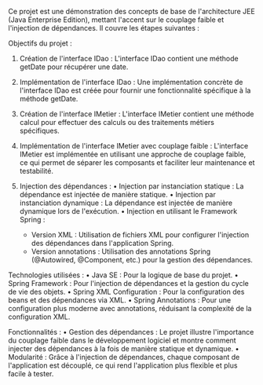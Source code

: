 Ce projet est une démonstration des concepts de base de l'architecture JEE (Java Enterprise Edition), mettant l'accent sur le couplage faible et l'injection de dépendances. Il couvre les étapes suivantes :

Objectifs du projet :
1. Création de l'interface IDao :
L'interface IDao contient une méthode getDate pour récupérer une date.

2. Implémentation de l'interface IDao :
Une implémentation concrète de l'interface IDao est créée pour fournir une fonctionnalité spécifique à la méthode getDate.

3. Création de l'interface IMetier :
L'interface IMetier contient une méthode calcul pour effectuer des calculs ou des traitements métiers spécifiques.

4. Implémentation de l'interface IMetier avec couplage faible :
L'interface IMetier est implémentée en utilisant une approche de couplage faible, ce qui permet de séparer les composants et faciliter leur maintenance et testabilité.

5. Injection des dépendances :
• Injection par instanciation statique : La dépendance est injectée de manière statique.
• Injection par instanciation dynamique : La dépendance est injectée de manière dynamique lors de l'exécution.
• Injection en utilisant le Framework Spring :
     - Version XML : Utilisation de fichiers XML pour configurer l'injection des dépendances dans l'application Spring.
     - Version annotations : Utilisation des annotations Spring (@Autowired, @Component, etc.) pour la gestion des dépendances.

Technologies utilisées :
• Java SE : Pour la logique de base du projet.
• Spring Framework : Pour l'injection de dépendances et la gestion du cycle de vie des objets.
• Spring XML Configuration : Pour la configuration des beans et des dépendances via XML.
• Spring Annotations : Pour une configuration plus moderne avec annotations, réduisant la complexité de la configuration XML.

Fonctionnalités :
• Gestion des dépendances : Le projet illustre l'importance du couplage faible dans le développement logiciel et montre comment injecter des dépendances à la fois de manière statique et dynamique.
• Modularité : Grâce à l'injection de dépendances, chaque composant de l'application est découplé, ce qui rend l'application plus flexible et plus facile à tester.
